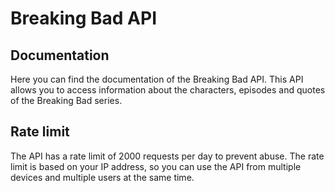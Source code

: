 # Breaking Bad API

## Documentation

Here you can find the documentation of the Breaking Bad API. This API allows you to access information about the characters, episodes and quotes of the Breaking Bad series.

## Rate limit

The API has a rate limit of 2000 requests per day to prevent abuse. The rate limit is based on your IP address, so you can use the API from multiple devices and multiple users at the same time.
